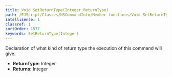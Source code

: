 ```yaml
---
title: Void SetReturnType(Integer ReturnType)
path: /EJScript/Classes/NSCommandInfo/Member functions/Void SetReturnType(Integer p_0)
intellisense: 1
classref: 1
sortOrder: 1577
keywords: SetReturnType(Integer)
---
```



Declaration of what kind of return type the execution of this command will give.



* **ReturnType:** Integer
* **Returns:** Integer


